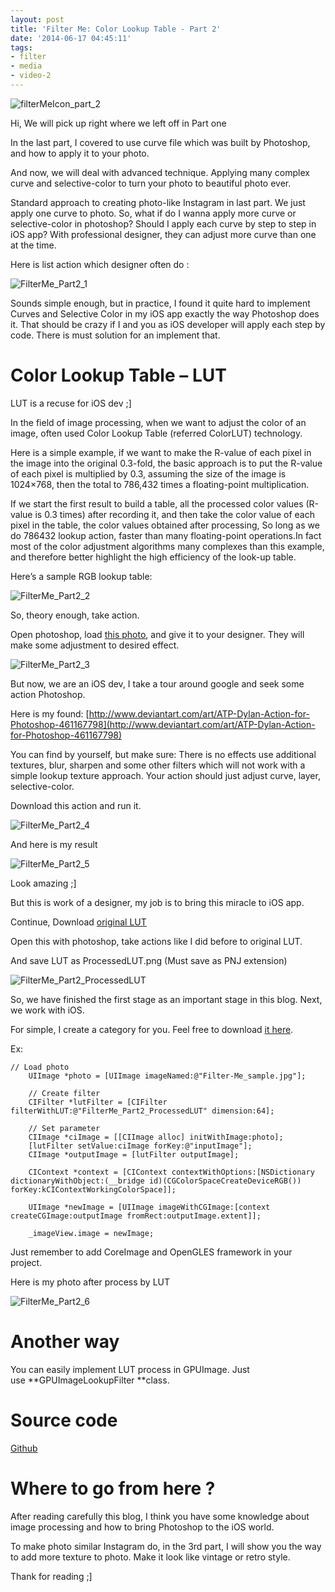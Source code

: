 ```yaml
---
layout: post
title: 'Filter Me: Color Lookup Table - Part 2'
date: '2014-06-17 04:45:11'
tags:
- filter
- media
- video-2
---
```


![filterMeIcon_part_2](https://raw.githubusercontent.com/NghiaTranUIT/nghiatranuit.github.io/master/resources/2014/06/filterMeIcon_part_2-300x300.jpg?resize=300%2C300)

Hi, We will pick up right where we left off in Part one

In the last part, I covered to use curve file which was built by Photoshop, and how to apply it to your photo.

And now, we will deal with advanced technique. Applying many complex curve and selective-color to turn your photo to beautiful photo ever.

Standard approach to creating photo-like Instagram in last part. We just apply one curve to photo. So, what if do I wanna apply more curve or selective-color in photoshop? Should I apply each curve by step to step in iOS app? With professional designer, they can adjust more curve than one at the time.

Here is list action which designer often do :

![FilterMe_Part2_1](https://raw.githubusercontent.com/NghiaTranUIT/nghiatranuit.github.io/master/resources/2014/06/FilterMe_Part2_1.png?resize=281%2C611)

Sounds simple enough, but in practice, I found it quite hard to implement Curves and Selective Color in my iOS app exactly the way Photoshop does it. That should be crazy if I and you as iOS developer will apply each step by code. There is must solution for an implement that.


# Color Lookup Table – LUT

LUT is a recuse for iOS dev ;]

In the field of image processing, when we want to adjust the color of an image, often used Color Lookup Table (referred ColorLUT) technology.

Here is a simple example, if we want to make the R-value of each pixel in the image into the original 0.3-fold, the basic approach is to put the R-value of each pixel is multiplied by 0.3, assuming the size of the image is 1024×768, then the total to 786,432 times a floating-point multiplication.

If we start the first result to build a table, all the processed color values (R-value is 0.3 times) after recording it, and then take the color value of each pixel in the table, the color values obtained after processing, So long as we do 786432 lookup action, faster than many floating-point operations.In fact most of the color adjustment algorithms many complexes than this example, and therefore better highlight the high efficiency of the look-up table.

Here’s a sample RGB lookup table:

![FilterMe_Part2_2](https://raw.githubusercontent.com/NghiaTranUIT/nghiatranuit.github.io/master/resources/2014/06/FilterMe_Part2_2.png?resize=512%2C512)

So, theory enough, take action.

Open photoshop, load [this photo](https://raw.githubusercontent.com/NghiaTranUIT/nghiatranuit.github.io/master/resources/2014/06/Filter-Me_sample.jpg "Sample"), and give it to your designer. They will make some adjustment to desired effect.

![FilterMe_Part2_3](https://raw.githubusercontent.com/NghiaTranUIT/nghiatranuit.github.io/master/resources/2014/06/FilterMe_Part2_3.png?resize=850%2C532)

But now, we are an iOS dev, I take a tour around google and seek some action Photoshop.

Here is my found: [http://www.deviantart.com/art/ATP-Dylan-Action-for-Photoshop-461167798](http://www.deviantart.com/art/ATP-Dylan-Action-for-Photoshop-461167798)

You can find by yourself, but make sure: There is no effects use additional textures, blur, sharpen and some other filters which will not work with a simple lookup texture approach. Your action should just adjust curve, layer, selective-color.

Download this action and run it.

![FilterMe_Part2_4](https://raw.githubusercontent.com/NghiaTranUIT/nghiatranuit.github.io/master/resources/2014/06/FilterMe_Part2_4.png?resize=338%2C309) 

And here is my result

![FilterMe_Part2_5](https://raw.githubusercontent.com/NghiaTranUIT/nghiatranuit.github.io/master/resources/2014/06/FilterMe_Part2_5.png?resize=850%2C531) 

Look amazing ;]

But this is work of a designer, my job is to bring this miracle to iOS app.

Continue, Download [original LUT](https://raw.githubusercontent.com/NghiaTranUIT/nghiatranuit.github.io/master/resources/2014/06/FilterMe_Part2_OriginalLUT.png "Original LUT")

Open this with photoshop, take actions like I did before to original LUT.

And save LUT as ProcessedLUT.png (Must save as PNJ extension)

![FilterMe_Part2_ProcessedLUT](https://raw.githubusercontent.com/NghiaTranUIT/nghiatranuit.github.io/master/resources/2014/06/FilterMe_Part2_ProcessedLUT.png?resize=359%2C359)

So, we have finished the first stage as an important stage in this blog. Next, we work with iOS.

For simple, I create a category for you. Feel free to download [it here](http://www.mediafire.com/download/7heho6i2pkd0pm7/CIFilter+LUT.zip "Category CIFilter+LUT").

Ex:

```objc
// Load photo
    UIImage *photo = [UIImage imageNamed:@"Filter-Me_sample.jpg"];
    
    // Create filter
    CIFilter *lutFilter = [CIFilter filterWithLUT:@"FilterMe_Part2_ProcessedLUT" dimension:64];
    
    // Set parameter
    CIImage *ciImage = [[CIImage alloc] initWithImage:photo];
    [lutFilter setValue:ciImage forKey:@"inputImage"];
    CIImage *outputImage = [lutFilter outputImage];
    
    CIContext *context = [CIContext contextWithOptions:[NSDictionary dictionaryWithObject:(__bridge id)(CGColorSpaceCreateDeviceRGB()) forKey:kCIContextWorkingColorSpace]];
    
    UIImage *newImage = [UIImage imageWithCGImage:[context createCGImage:outputImage fromRect:outputImage.extent]];
    
    _imageView.image = newImage;
```

Just remember to add CoreImage and OpenGLES framework in your project.

Here is my photo after process by LUT

![FilterMe_Part2_6](https://raw.githubusercontent.com/NghiaTranUIT/nghiatranuit.github.io/master/resources/2014/06/FilterMe_Part2_6.png?resize=577%2C399)

# Another way
You can easily implement LUT process in GPUImage. Just use **GPUImageLookupFilter **class.

# Source code
[Github](https://github.com/NghiaTranUIT/FilterMe_Part_2)

# Where to go from here ?

After reading carefully this blog, I think you have some knowledge about image processing and how to bring Photoshop to the iOS world.

To make photo similar Instagram do, in the 3rd part, I will show you the way to add more texture to photo. Make it look like vintage or retro style.

Thank for reading ;]

 

 


